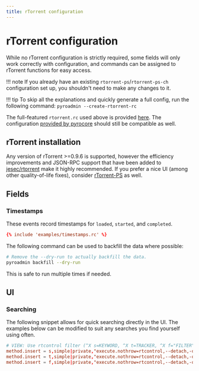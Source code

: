 ```yaml
---
title: rTorrent configuration
---
```


# rTorrent configuration

While no rTorrent configuration is strictly required, some fields will
only work correctly with configuration, and commands can be assigned
to rTorrent functions for easy access.

!!! note
    If you already have an existing `rtorrent-ps`/`rtorrent-ps-ch`
    configuration set up, you shouldn't need to make any changes to it.

!!! tip
    To skip all the explanations and quickly generate a full config, run the following command:
    ```
    pyroadmin --create-rtorrent-rc
    ```

The full-featured `rtorrent.rc` used above is provided
[here](https://github.com/kannibalox/pyrosimple/raw/main/src/pyrosimple/data/full-example.rc). The
configuration [provided by
pyrocore](https://github.com/pyroscope/pyrocore/tree/master/src/pyrocore/data/config/rtorrent.d)
should still be compatible as well.

## rTorrent installation

Any version of rTorrent >=0.9.6 is supported, however the efficiency
improvements and JSON-RPC support that have been added to
[jesec/rtorrent](https://github.com/jesec/rtorrent) make it highly
recommended. If you prefer a nice UI (among other quality-of-life
fixes), consider
[rTorrent-PS](https://github.com/pyroscope/rtorrent-ps) as well.

## Fields

### Timestamps

These events record timestamps for `loaded`, `started`, and `completed`.
```toml
{% include 'examples/timestamps.rc' %}
```

The following command can be used to backfill the data where possible:
```bash
# Remove the --dry-run to actually backfill the data.
pyroadmin backfill --dry-run
```
This is safe to run multiple times if needed.

## UI

### Searching

The following snippet allows for quick searching directly in the
UI. The examples below can be modified to suit any searches you find
yourself using often.

```toml
# VIEW: Use rtcontrol filter (^X s=KEYWORD, ^X t=TRACKER, ^X f="FILTER")
method.insert = s,simple|private,"execute.nothrow=rtcontrol,--detach,-qV,\"$cat=*,$argument.0=,*\""
method.insert = t,simple|private,"execute.nothrow=rtcontrol,--detach,-qV,\"$cat=\\\"alias=\\\",$argument.0=\""
method.insert = f,simple|private,"execute.nothrow=rtcontrol,--detach,-qV,$argument.0="
```
